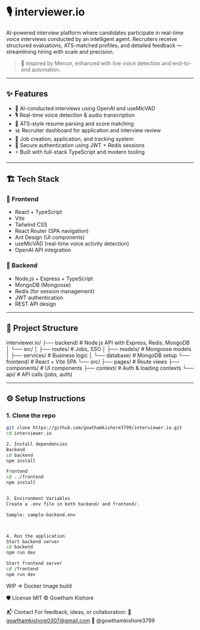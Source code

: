 # 🎙️ interviewer.io

AI-powered interview platform where candidates participate in real-time voice interviews conducted by an intelligent agent. Recruiters receive structured evaluations, ATS-matched profiles, and detailed feedback — streamlining hiring with scale and precision.

> 🚀 Inspired by Mercor, enhanced with live voice detection and end-to-end automation.

---

## ✨ Features

- 🤖 AI-conducted interviews using OpenAI and useMicVAD
- 🎙️ Real-time voice detection & audio transcription
- 📄 ATS-style resume parsing and score matching
- 📊 Recruiter dashboard for application and interview review
- 🧾 Job creation, application, and tracking system
- 🔐 Secure authentication using JWT + Redis sessions
- ⚡ Built with full-stack TypeScript and modern tooling

---

## 🏗️ Tech Stack

### 🔹 Frontend
- React + TypeScript
- Vite
- Tailwind CSS
- React Router (SPA navigation)
- Ant Design (UI components)
- useMicVAD (real-time voice activity detection)
- OpenAI API integration

### 🔸 Backend
- Node.js + Express + TypeScript
- MongoDB (Mongoose)
- Redis (for session management)
- JWT authentication
- REST API design

---

## 📂 Project Structure

interviewer.io/
├── backend/ # Node.js API with Express, Redis, MongoDB
│ └── src/
│ ├── routes/ # Jobs, SSO
│ ├── models/ # Mongoose models
│ ├── services/ # Business logic
│ └── database/ # MongoDB setup
└── frontend/ # React + Vite SPA
└── src/
├── pages/ # Route views
├── components/ # UI components
├── context/ # Auth & loading contexts
└── api/ # API calls (jobs, auth)


---

## ⚙️ Setup Instructions

### 1. Clone the repo

```bash
git clone https://github.com/gowthamkishore3799/interviewer.io.git
cd interviewer.io

2. Install dependencies
Backend
cd backend
npm install

Frontend
cd ../frontend
npm install


3. Environment Variables
Create a .env file in both backend/ and frontend/.

Sample: sample-backend.env



4. Run the application
Start backend server
cd backend
npm run dev

Start frontend server
cd /frontend
npm run dev
```


WIP => Docker Image build


🛡️ License
MIT © Gowtham Kishore




📬 Contact
For feedback, ideas, or collaboration:
📧 gowthamkishore0307@gmail.com
🐙 @gowthamkishore3799

